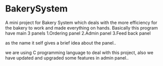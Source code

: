# BakerySystem
A mini project for Bakery System which deals with the more efficiency for the bakery to work and made everything on hands.
Basically this program have main 3 panels
1.Ordering panel
2.Admin panel
3.Feed back panel

as the name it self gives a brief idea about the panel..

we are using C programming language to deal with this project, also we have updated and upgraded some features in  admin panel..
